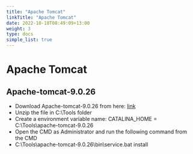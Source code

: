 ```yaml
---
title: "Apache Tomcat"
linkTitle: "Apache Tomcat"
date: 2022-10-18T08:49:09+13:00
weight: 3
type: docs
simple_list: true
---
```


# Apache Tomcat

## Apache-tomcat-9.0.26
- Download Apache-tomcat-9.0.26 from here:  [link](./apache-tomcat-9.0.26.zip)
- Unzip the file in C:\Tools folder
- Create a environment variable name: CATALINA_HOME  = C:\Tools\apache-tomcat-9.0.26
- Open the CMD as Administrator and run the following command from the CMD
- C:\Tools\apache-tomcat-9.0.26\bin\service.bat install

